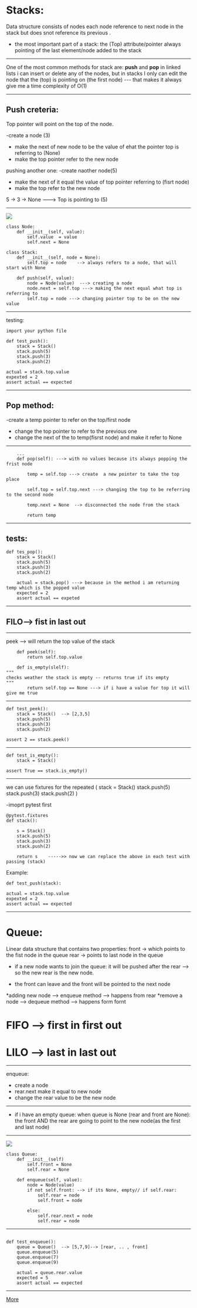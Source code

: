 
# Stacks:

Data structure consists of nodes each node reference to next node in the stack but does snot reference its previous .

- the most important part of a stack:  the (Top) attribute/pointer always pointing of the last element/node added to the stack
_______________

One of the most common methods for stack are: **push** and **pop**
in linked lists i can insert or delete any of the nodes, but in stacks I only can edit the node that the (top) is pointing on (the first node)
--- that makes it always give me a time complexity of O(1)
_______________

## Push creteria:
Top pointer will point on the top of the node.

-create a node (3)
- make the next of new node to be the value of ehat the pointer top is referring to (None)
- make the top pointer refer to the new node

pushing another one:
-create naother node(5)
- make the next of it equal the value of top pointer referring to  (fisrt node)
- make the top refer to the new node

5 -> 3 -> None  ---> Top is pointing to (5)
______________
![](https://www.tutorialspoint.com/data_structures_algorithms/images/stack_representation.jpg)

```
class Node:
    def __init__(self, value):
        self.value  = value
        self.next = None
```

```
class Stack:
    def __init__(self, node = None):
        self.top = node    --> always refers to a node, that will start with None

    def push(self, value):
        node = Node(value)  ---> creating a node
        node.next = self.top ---> making the next equal what top is referring to
        self.top = node ---> changing pointer top to be on the new value
```
___________
testing:
```
import your python file

def test_push():
    stack = Stack()
    stack.push(5)
    stack.push(3)
    stack.push(2)

actual = stack.top.value
expexted = 2
assert actual == expected
```
_____________

## Pop method:
-create a temp pointer to refer on the top/first node
- change the top pointer to refer to the previous one
- change the next of the to temp(fisrst node) and make it refer to None

_____________
```
    ...
    def pop(self): ---> with no values because its always popping the frist node
    
        temp = self.top ---> create  a new pointer to take the top place 
        
        self.top = self.top.next ---> changing the top to be referring to the second node
        
        temp.next = None  --> disconnected the node from the stack
        
        return temp
```
_____________

## tests:

```
def tes_pop():
    stack = Stack()
    stack.push(5)
    stack.push(3)
    stack.push(2)

    actual = stack.pop() ---> because in the method i am returning temp which is the popped value
    expected = 2
    assert actual == expeted
 ```
_____________

## FILO--> fist in last out
_____________

peek --> will return the top value of the stack 
```
    def peek(self):
        return self.top.value
```

```
    def is_empty(slelf):
"""
checks weather the stack is empty -- returns true if its empty
"""
        return self.top == None ---> if i have a value for top it will give me true 
```
__________
```
def test_peek():
    stack = Stack()  --> [2,3,5]
    stack.push(5)
    stack.push(3)
    stack.push(2)

assert 2 == stack.peek()
```
____________
```
def test_is_empty():
    stack = Stack()

assert True == stack.is_empty()
```
___________

we can use fixtures for the repeated 
(  stack = Stack()
    stack.push(5)
    stack.push(3)
    stack.push(2)
)

-imoprt pytest first

```
@pytest.fixtures
def stack():
    
    s = Stack()   
    stack.push(5)
    stack.push(3)
    stack.push(2)
    
    return s    ----->> now we can replace the above in each test with passing (stack)
```

Example:
```
def test_push(stack):

actual = stack.top.value
expexted = 2
assert actual == expected
```
___________________________

# Queue:

Linear data structure that contains two properties:
front -> which points to the fist node in the queue
rear -> points to last node in the queue

- if a new node wants to join the queue:
it will be pushed after the rear --> so the new rear is the new node.

- the front can leave and the front will be pointed to the next node

*adding new node --> enqueue method --> happens from rear
*remove a node --> dequeue method --> happens form fornt

# FIFO --> first in first out
# LILO --> last in last out 
___________
enqueue:
- create a node
- rear.next make it equal to new node
- change the rear value to be the new node
 ------
- if i have an empty queue:
when queue is None (rear and front are None):
the front AND the rear are going to point to the new node(as the first and last node)
____________
![](https://benoitpasquier.com/images/2020/03/queue-data-structure.png)

```
class Queue:
    def __init__(self)
        self.front = None
        self.rear = None

    def enqueue(self, value):
        node = Node(value)
        if not self.front: --> if its None, empty// if self.rear:
            self.rear = node
            self.front = node    

        else:    
            self.rear.next = node
            self.rear = node
```
_____________
```

def test_enqueue():
    queue = Queue()  --> [5,7,9]--> [rear, .. , front]
    queue.enqueue(5)
    queue.enqueue(7)
    queue.enqueue(9)

    actual = queue.rear.value
    expected = 5
    assert actual == expected
```

_____________________________________
[More](https://codefellows.github.io/common_curriculum/data_structures_and_algorithms/Code_401/class-10/resources/stacks_and_queues.html)

